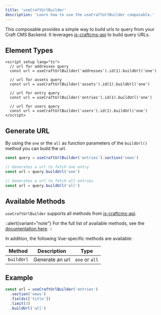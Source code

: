 ```yaml
---
title: 'useCraftUrlBuilder'
description: 'Learn how to use the useCraftUrlBuilder composable.'
---
```


This composable provides a simple way to build urls to query from your Craft CMS Backend.
It leverages [js-craftcms-api](/libraries/js-craftcms-api) to build query URLs.

## Element Types
```vue
<script setup lang="ts">
  // url for addresses query
  const url = useCraftUrlBuilder('addresses').id(1).buildUrl('one')

  // url for assets query
  const url = useCraftUrlBuilder('assets').id(1).buildUrl('one')

  // url for entry query
  const url = useCraftUrlBuilder('entries').id(1).buildUrl('one')

  // url for users query
  const url = useCraftUrlBuilder('users').id(1).buildUrl('one')
</script>
```

## Generate URL

By using the `one` or the `all` as function parameters of the `buildUrl()` method you can build the url.

```ts
const query = useCraftUrlBuilder('entries').section('news')

// Generates a url to fetch one entry
const url = query.buildUrl('one')

// Generates a url to fetch all entries
const url = query.buildUrl('all')
```
 
## Available Methods

`useCraftUrlBuilder` supports all methods from [js-craftcms-api](/libraries/js-craftcms-api). 

::alert{variant="note"}
For the full list of available methods, see the [documentation here](/libraries/js-craftcms-api/methods).
::

In addition, the following Vue-specific methods are available:

| Method      | Description              | Type           |
|-------------|--------------------------|----------------|
| `buildUrl`  | Generate an url          | `one` or `all` |

## Example

```ts
const url = useCraftUrlBuilder('entries')
  .section('news')
  .fields(['title'])
  .limit(3)
  .buildUrl('all')
```
